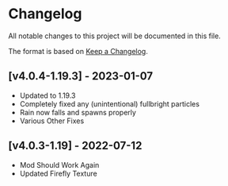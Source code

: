 # Changelog
All notable changes to this project will be documented in this file.

The format is based on [Keep a Changelog].

## [v4.0.4-1.19.3] - 2023-01-07
- Updated to 1.19.3
- Completely fixed any (unintentional) fullbright particles
- Rain now falls and spawns properly
- Various Other Fixes

## [v4.0.3-1.19] - 2022-07-12
- Mod Should Work Again
- Updated Firefly Texture



[Keep a Changelog]: https://keepachangelog.com/en/1.0.0/
